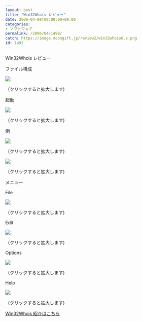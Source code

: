 ```yaml
---
layout: post
title: "Win32Whois レビュー"
date: 2006-04-08T09:00:00+09:00
categories:
- ソフトウェア
permalink: /2006/04/1498/
catch: https://image.moongift.jp/review2/win32whois6.s.png
id: 1492
---
```

Win32Whois レビュー  
<!--more-->

ファイル構成

  

[![](https://image.moongift.jp/review2/win32whois1.s.png)](https://image.moongift.jp/review2/win32whois1.png)  
  
（クリックすると拡大します)

  

起動

  

[![](https://image.moongift.jp/review2/win32whois2.s.png)](https://image.moongift.jp/review2/win32whois2.png)  
  
（クリックすると拡大します)

  

例

  

[![](https://image.moongift.jp/review2/win32whois3.s.png)](https://image.moongift.jp/review2/win32whois3.png)  
  
（クリックすると拡大します)

  

[![](https://image.moongift.jp/review2/win32whois5.s.png)](https://image.moongift.jp/review2/win32whois5.png)  
  
（クリックすると拡大します)

  

メニュー

  

File

  

[![](https://image.moongift.jp/review2/win32whois6.s.png)](https://image.moongift.jp/review2/win32whois6.png)  
  
（クリックすると拡大します)

  

Edit

  

[![](https://image.moongift.jp/review2/win32whois7.s.png)](https://image.moongift.jp/review2/win32whois7.png)  
  
（クリックすると拡大します)

  

Options

  

[![](https://image.moongift.jp/review2/win32whois8.s.png)](https://image.moongift.jp/review2/win32whois8.png)  
  
（クリックすると拡大します)

  

Help

  

[![](https://image.moongift.jp/review2/win32whois9.s.png)](https://image.moongift.jp/review2/win32whois9.png)  
  
（クリックすると拡大します)

  

[Win32Whois 紹介はこちら](http://fw.moongift.jp/intro/i-1495.html)

